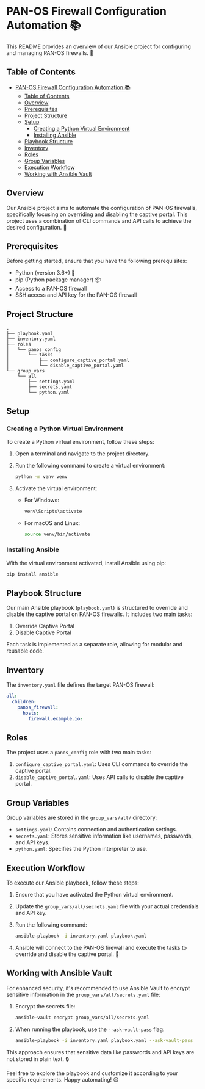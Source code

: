 # PAN-OS Firewall Configuration Automation 📚

This README provides an overview of our Ansible project for configuring and managing PAN-OS firewalls. 🚀

## Table of Contents

- [PAN-OS Firewall Configuration Automation 📚](#pan-os-firewall-configuration-automation-)
  - [Table of Contents](#table-of-contents)
  - [Overview](#overview)
  - [Prerequisites](#prerequisites)
  - [Project Structure](#project-structure)
  - [Setup](#setup)
    - [Creating a Python Virtual Environment](#creating-a-python-virtual-environment)
    - [Installing Ansible](#installing-ansible)
  - [Playbook Structure](#playbook-structure)
  - [Inventory](#inventory)
  - [Roles](#roles)
  - [Group Variables](#group-variables)
  - [Execution Workflow](#execution-workflow)
  - [Working with Ansible Vault](#working-with-ansible-vault)

## Overview

Our Ansible project aims to automate the configuration of PAN-OS firewalls, specifically focusing on overriding and disabling the captive portal. This project uses a combination of CLI commands and API calls to achieve the desired configuration. 🎯

## Prerequisites

Before getting started, ensure that you have the following prerequisites:

- Python (version 3.6+) 🐍
- pip (Python package manager) 📦
- Access to a PAN-OS firewall
- SSH access and API key for the PAN-OS firewall

## Project Structure

```
.
├── playbook.yaml
├── inventory.yaml
├── roles
│   └── panos_config
│       └── tasks
│           ├── configure_captive_portal.yaml
│           └── disable_captive_portal.yaml
└── group_vars
    └── all
        ├── settings.yaml
        ├── secrets.yaml
        └── python.yaml
```

## Setup

### Creating a Python Virtual Environment

To create a Python virtual environment, follow these steps:

1. Open a terminal and navigate to the project directory.
2. Run the following command to create a virtual environment:

   ```bash
   python -m venv venv
   ```

3. Activate the virtual environment:
   - For Windows:

     ```bash
     venv\Scripts\activate
     ```

   - For macOS and Linux:

     ```bash
     source venv/bin/activate
     ```

### Installing Ansible

With the virtual environment activated, install Ansible using pip:

```bash
pip install ansible
```

## Playbook Structure

Our main Ansible playbook (`playbook.yaml`) is structured to override and disable the captive portal on PAN-OS firewalls. It includes two main tasks:

1. Override Captive Portal
2. Disable Captive Portal

Each task is implemented as a separate role, allowing for modular and reusable code.

## Inventory

The `inventory.yaml` file defines the target PAN-OS firewall:

```yaml
all:
  children:
    panos_firewall:
      hosts:
        firewall.example.io:
```

## Roles

The project uses a `panos_config` role with two main tasks:

1. `configure_captive_portal.yaml`: Uses CLI commands to override the captive portal.
2. `disable_captive_portal.yaml`: Uses API calls to disable the captive portal.

## Group Variables

Group variables are stored in the `group_vars/all/` directory:

- `settings.yaml`: Contains connection and authentication settings.
- `secrets.yaml`: Stores sensitive information like usernames, passwords, and API keys.
- `python.yaml`: Specifies the Python interpreter to use.

## Execution Workflow

To execute our Ansible playbook, follow these steps:

1. Ensure that you have activated the Python virtual environment.
2. Update the `group_vars/all/secrets.yaml` file with your actual credentials and API key.
3. Run the following command:

   ```bash
   ansible-playbook -i inventory.yaml playbook.yaml
   ```

4. Ansible will connect to the PAN-OS firewall and execute the tasks to override and disable the captive portal. 🚀

## Working with Ansible Vault

For enhanced security, it's recommended to use Ansible Vault to encrypt sensitive information in the `group_vars/all/secrets.yaml` file:

1. Encrypt the secrets file:

   ```bash
   ansible-vault encrypt group_vars/all/secrets.yaml
   ```

2. When running the playbook, use the `--ask-vault-pass` flag:

   ```bash
   ansible-playbook -i inventory.yaml playbook.yaml --ask-vault-pass
   ```

This approach ensures that sensitive data like passwords and API keys are not stored in plain text. 🔒

Feel free to explore the playbook and customize it according to your specific requirements. Happy automating! 😄